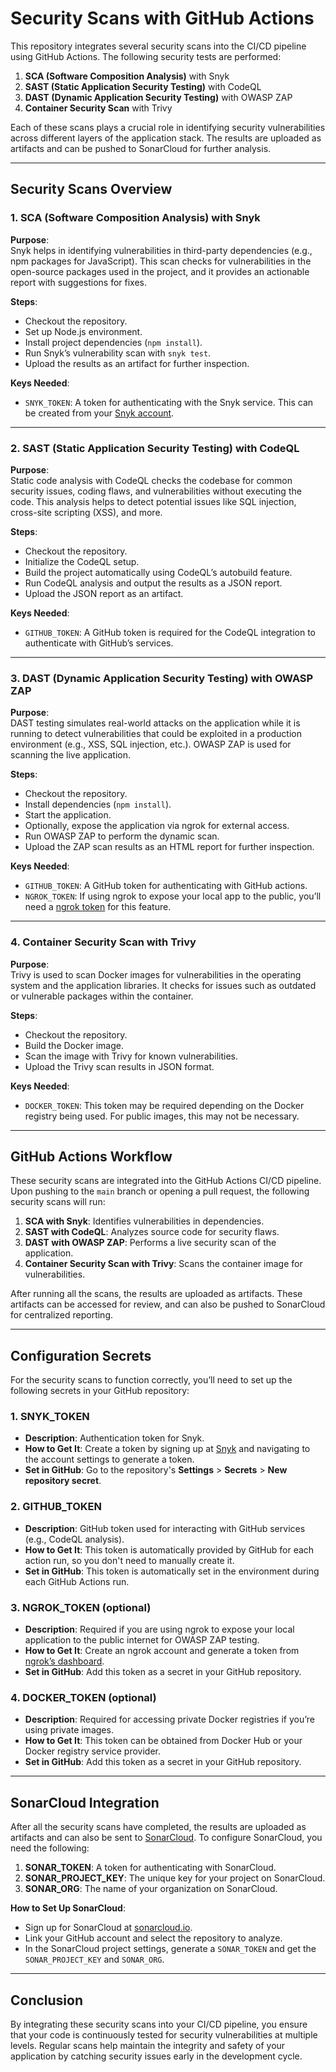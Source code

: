 # Security Scans with GitHub Actions

This repository integrates several security scans into the CI/CD pipeline using GitHub Actions. The following security tests are performed:

1. **SCA (Software Composition Analysis)** with Snyk
2. **SAST (Static Application Security Testing)** with CodeQL
3. **DAST (Dynamic Application Security Testing)** with OWASP ZAP
4. **Container Security Scan** with Trivy

Each of these scans plays a crucial role in identifying security vulnerabilities across different layers of the application stack. The results are uploaded as artifacts and can be pushed to SonarCloud for further analysis.

---

## Security Scans Overview

### 1. **SCA (Software Composition Analysis) with Snyk**

**Purpose**:  
Snyk helps in identifying vulnerabilities in third-party dependencies (e.g., npm packages for JavaScript). This scan checks for vulnerabilities in the open-source packages used in the project, and it provides an actionable report with suggestions for fixes.

**Steps**:
- Checkout the repository.
- Set up Node.js environment.
- Install project dependencies (`npm install`).
- Run Snyk’s vulnerability scan with `snyk test`.
- Upload the results as an artifact for further inspection.

**Keys Needed**:
- `SNYK_TOKEN`: A token for authenticating with the Snyk service. This can be created from your [Snyk account](https://snyk.io/).

---

### 2. **SAST (Static Application Security Testing) with CodeQL**

**Purpose**:  
Static code analysis with CodeQL checks the codebase for common security issues, coding flaws, and vulnerabilities without executing the code. This analysis helps to detect potential issues like SQL injection, cross-site scripting (XSS), and more.

**Steps**:
- Checkout the repository.
- Initialize the CodeQL setup.
- Build the project automatically using CodeQL’s autobuild feature.
- Run CodeQL analysis and output the results as a JSON report.
- Upload the JSON report as an artifact.

**Keys Needed**:
- `GITHUB_TOKEN`: A GitHub token is required for the CodeQL integration to authenticate with GitHub’s services.

---

### 3. **DAST (Dynamic Application Security Testing) with OWASP ZAP**

**Purpose**:  
DAST testing simulates real-world attacks on the application while it is running to detect vulnerabilities that could be exploited in a production environment (e.g., XSS, SQL injection, etc.). OWASP ZAP is used for scanning the live application.

**Steps**:
- Checkout the repository.
- Install dependencies (`npm install`).
- Start the application.
- Optionally, expose the application via ngrok for external access.
- Run OWASP ZAP to perform the dynamic scan.
- Upload the ZAP scan results as an HTML report for further inspection.

**Keys Needed**:
- `GITHUB_TOKEN`: A GitHub token for authenticating with GitHub actions.
- `NGROK_TOKEN`: If using ngrok to expose your local app to the public, you’ll need a [ngrok token](https://ngrok.com/) for this feature.

---

### 4. **Container Security Scan with Trivy**

**Purpose**:  
Trivy is used to scan Docker images for vulnerabilities in the operating system and the application libraries. It checks for issues such as outdated or vulnerable packages within the container.

**Steps**:
- Checkout the repository.
- Build the Docker image.
- Scan the image with Trivy for known vulnerabilities.
- Upload the Trivy scan results in JSON format.

**Keys Needed**:
- `DOCKER_TOKEN`: This token may be required depending on the Docker registry being used. For public images, this may not be necessary.

---

## GitHub Actions Workflow

These security scans are integrated into the GitHub Actions CI/CD pipeline. Upon pushing to the `main` branch or opening a pull request, the following security scans will run:

1. **SCA with Snyk**: Identifies vulnerabilities in dependencies.
2. **SAST with CodeQL**: Analyzes source code for security flaws.
3. **DAST with OWASP ZAP**: Performs a live security scan of the application.
4. **Container Security Scan with Trivy**: Scans the container image for vulnerabilities.

After running all the scans, the results are uploaded as artifacts. These artifacts can be accessed for review, and can also be pushed to SonarCloud for centralized reporting.

---

## Configuration Secrets

For the security scans to function correctly, you’ll need to set up the following secrets in your GitHub repository:

### 1. **SNYK_TOKEN**  
- **Description**: Authentication token for Snyk.  
- **How to Get It**: Create a token by signing up at [Snyk](https://snyk.io/) and navigating to the account settings to generate a token.  
- **Set in GitHub**: Go to the repository's **Settings** > **Secrets** > **New repository secret**.

### 2. **GITHUB_TOKEN**  
- **Description**: GitHub token used for interacting with GitHub services (e.g., CodeQL analysis).  
- **How to Get It**: This token is automatically provided by GitHub for each action run, so you don't need to manually create it.  
- **Set in GitHub**: This token is automatically set in the environment during each GitHub Actions run.

### 3. **NGROK_TOKEN** (optional)  
- **Description**: Required if you are using ngrok to expose your local application to the public internet for OWASP ZAP testing.  
- **How to Get It**: Create an ngrok account and generate a token from [ngrok’s dashboard](https://dashboard.ngrok.com/get-started).  
- **Set in GitHub**: Add this token as a secret in your GitHub repository.

### 4. **DOCKER_TOKEN** (optional)  
- **Description**: Required for accessing private Docker registries if you’re using private images.  
- **How to Get It**: This token can be obtained from Docker Hub or your Docker registry service provider.  
- **Set in GitHub**: Add this token as a secret in your GitHub repository.

---

## SonarCloud Integration

After all the security scans have completed, the results are uploaded as artifacts and can also be sent to [SonarCloud](https://sonarcloud.io/). To configure SonarCloud, you need the following:

1. **SONAR_TOKEN**: A token for authenticating with SonarCloud.  
2. **SONAR_PROJECT_KEY**: The unique key for your project on SonarCloud.  
3. **SONAR_ORG**: The name of your organization on SonarCloud.

**How to Set Up SonarCloud**:
- Sign up for SonarCloud at [sonarcloud.io](https://sonarcloud.io/).
- Link your GitHub account and select the repository to analyze.
- In the SonarCloud project settings, generate a `SONAR_TOKEN` and get the `SONAR_PROJECT_KEY` and `SONAR_ORG`.

---

## Conclusion

By integrating these security scans into your CI/CD pipeline, you ensure that your code is continuously tested for security vulnerabilities at multiple levels. Regular scans help maintain the integrity and safety of your application by catching security issues early in the development cycle. 

